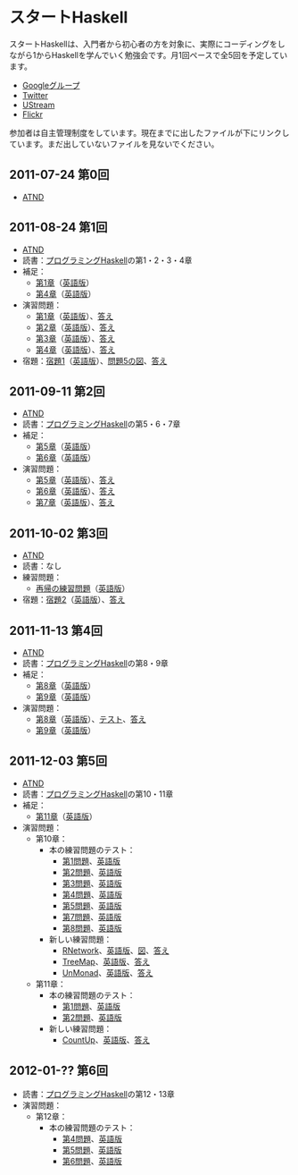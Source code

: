 スタートHaskell
===============

スタートHaskellは、入門者から初心者の方を対象に、実際にコーディングをしながら1からHaskellを学んでいく勉強会です。月1回ペースで全5回を予定しています。

* [Googleグループ](https://groups.google.com/group/start-haskell?hl=ja)
* [Twitter](http://twitter.com/#!/start_haskell)
* [UStream](http://www.ustream.tv/channel/start-haskell)
* [Flickr](http://www.flickr.com/groups/start_haskell/)

参加者は自主管理制度をしています。現在までに出したファイルが下にリンクしています。まだ出していないファイルを見ないでください。

2011-07-24 第0回
----------------

* [ATND](http://atnd.org/events/17468)

2011-08-24 第1回
----------------

* [ATND](http://atnd.org/events/18538)
* 読書：[プログラミングHaskell](http://www.amazon.co.jp/gp/product/4274067815/)の第1・2・3・4章
* 補足：
    * [第1章](https://github.com/yuzutechnology/Community-StartHaskell2011/blob/master/book/supplements/Chapter01-ja.md)（[英語版](https://github.com/yuzutechnology/Community-StartHaskell2011/blob/master/book/supplements/Chapter01-en.md)）
    * [第4章](https://github.com/yuzutechnology/Community-StartHaskell2011/blob/master/book/supplements/Chapter04-ja.md)（[英語版](https://github.com/yuzutechnology/Community-StartHaskell2011/blob/master/book/supplements/Chapter04-en.md)）
* 演習問題：
    * [第1章](https://github.com/yuzutechnology/Community-StartHaskell2011/blob/master/exercises/chapter01/Chapter01-ja.md)（[英語版](https://github.com/yuzutechnology/Community-StartHaskell2011/blob/master/exercises/chapter01/Chapter01-en.md)）、[答え](https://github.com/yuzutechnology/Community-StartHaskell2011/tree/master/exercises/chapter01/solutions)
    * [第2章](https://github.com/yuzutechnology/Community-StartHaskell2011/blob/master/exercises/chapter02/Chapter02-ja.md)（[英語版](https://github.com/yuzutechnology/Community-StartHaskell2011/blob/master/exercises/chapter02/Chapter02-en.md)）、[答え](https://github.com/yuzutechnology/Community-StartHaskell2011/tree/master/exercises/chapter02/solutions)
    * [第3章](https://github.com/yuzutechnology/Community-StartHaskell2011/blob/master/exercises/chapter03/Chapter03-ja.md)（[英語版](https://github.com/yuzutechnology/Community-StartHaskell2011/blob/master/exercises/chapter03/Chapter03-en.md)）、[答え](https://github.com/yuzutechnology/Community-StartHaskell2011/tree/master/exercises/chapter03/solutions)
    * [第4章](https://github.com/yuzutechnology/Community-StartHaskell2011/blob/master/exercises/chapter04/Chapter04-ja.md)（[英語版](https://github.com/yuzutechnology/Community-StartHaskell2011/blob/master/exercises/chapter04/Chapter04-en.md)）、[答え](https://github.com/yuzutechnology/Community-StartHaskell2011/tree/master/exercises/chapter04/solutions)
* 宿題：[宿題1](https://github.com/yuzutechnology/Community-StartHaskell2011/blob/master/homework/homework01/Homework01-ja.md)（[英語版](https://github.com/yuzutechnology/Community-StartHaskell2011/blob/master/homework/homework01/Homework01-en.md)）、[問題5の図](https://github.com/yuzutechnology/Community-StartHaskell2011/blob/master/homework/homework01/Exercise05.png)、[答え](https://github.com/yuzutechnology/Community-StartHaskell2011/tree/master/homework/homework01/solutions)

2011-09-11 第2回
----------------

* [ATND](http://atnd.org/events/19581)
* 読書：[プログラミングHaskell](http://www.amazon.co.jp/gp/product/4274067815/)の第5・6・7章
* 補足：
    * [第5章](https://github.com/yuzutechnology/Community-StartHaskell2011/blob/master/book/supplements/Chapter05-ja.md)（[英語版](https://github.com/yuzutechnology/Community-StartHaskell2011/blob/master/book/supplements/Chapter05-en.md)）
    * [第6章](https://github.com/yuzutechnology/Community-StartHaskell2011/blob/master/book/supplements/Chapter06-ja.md)（[英語版](https://github.com/yuzutechnology/Community-StartHaskell2011/blob/master/book/supplements/Chapter06-en.md)）
* 演習問題：
    * [第5章](https://github.com/yuzutechnology/Community-StartHaskell2011/blob/master/exercises/chapter05/Chapter05-ja.md)（[英語版](https://github.com/yuzutechnology/Community-StartHaskell2011/blob/master/exercises/chapter05/Chapter05-en.md)）、[答え](https://github.com/yuzutechnology/Community-StartHaskell2011/tree/master/exercises/chapter05/solutions)
    * [第6章](https://github.com/yuzutechnology/Community-StartHaskell2011/blob/master/exercises/chapter06/Chapter06-ja.md)（[英語版](https://github.com/yuzutechnology/Community-StartHaskell2011/blob/master/exercises/chapter06/Chapter06-en.md)）、[答え](https://github.com/yuzutechnology/Community-StartHaskell2011/tree/master/exercises/chapter06/solutions)
    * [第7章](https://github.com/yuzutechnology/Community-StartHaskell2011/blob/master/exercises/chapter07/Chapter07-ja.md)（[英語版](https://github.com/yuzutechnology/Community-StartHaskell2011/blob/master/exercises/chapter07/Chapter07-en.md)）、[答え](https://github.com/yuzutechnology/Community-StartHaskell2011/tree/master/exercises/chapter07/solutions)

2011-10-02 第3回
----------------

* [ATND](http://atnd.org/events/20095)
* 読書：なし
* 練習問題：
    * [再帰の練習問題](https://github.com/yuzutechnology/Community-StartHaskell2011/blob/master/exercises/recursion/recursion-ja.lhs)（[英語版](https://github.com/yuzutechnology/Community-StartHaskell2011/blob/master/exercises/recursion/recursion-en.lhs)）
* 宿題：[宿題2](https://github.com/yuzutechnology/Community-StartHaskell2011/blob/master/homework/homework02/Homework02-ja.md)（[英語版](https://github.com/yuzutechnology/Community-StartHaskell2011/blob/master/homework/homework02/Homework02-en.md)）、[答え](https://github.com/yuzutechnology/Community-StartHaskell2011/tree/master/homework/homework02/solutions)

2011-11-13 第4回
----------------

* [ATND](http://atnd.org/events/20992)
* 読書：[プログラミングHaskell](http://www.amazon.co.jp/gp/product/4274067815/)の第8・9章
* 補足：
    * [第8章](https://github.com/yuzutechnology/Community-StartHaskell2011/blob/master/book/supplements/Chapter08-ja.md)（[英語版](https://github.com/yuzutechnology/Community-StartHaskell2011/blob/master/book/supplements/Chapter08-en.md)）
    * [第9章](https://github.com/yuzutechnology/Community-StartHaskell2011/blob/master/book/supplements/Chapter09-ja.md)（[英語版](https://github.com/yuzutechnology/Community-StartHaskell2011/blob/master/book/supplements/Chapter09-en.md)）
* 演習問題：
    * [第8章](https://github.com/yuzutechnology/Community-StartHaskell2011/blob/master/exercises/chapter08/Chapter08-ja.md)（[英語版](https://github.com/yuzutechnology/Community-StartHaskell2011/blob/master/exercises/chapter08/Chapter08-en.md)）、[テスト](https://github.com/yuzutechnology/Community-StartHaskell2011/blob/master/exercises/chapter08/tests)、[答え](https://github.com/yuzutechnology/Community-StartHaskell2011/tree/master/exercises/chapter08/solutions)
    * [第9章](https://github.com/yuzutechnology/Community-StartHaskell2011/blob/master/exercises/chapter09/Chapter09-ja.md)（[英語版](https://github.com/yuzutechnology/Community-StartHaskell2011/blob/master/exercises/chapter09/Chapter09-en.md)）

2011-12-03 第5回
----------------

* [ATND](http://atnd.org/events/22289)
* 読書：[プログラミングHaskell](http://www.amazon.co.jp/gp/product/4274067815/)の第10・11章
* 補足：
    * [第11章](https://github.com/yuzutechnology/Community-StartHaskell2011/blob/master/book/supplements/Chapter11-ja.md)（[英語版](https://github.com/yuzutechnology/Community-StartHaskell2011/blob/master/book/supplements/Chapter11-en.md)）
* 演習問題：
    * 第10章：
        * 本の練習問題のテスト：
            * [第1問題](https://github.com/yuzutechnology/Community-StartHaskell2011/blob/master/exercises/chapter10/book/Exercise01-ja.lhs)、[英語版](https://github.com/yuzutechnology/Community-StartHaskell2011/blob/master/exercises/chapter10/book/Exercise01-en.lhs)
            * [第2問題](https://github.com/yuzutechnology/Community-StartHaskell2011/blob/master/exercises/chapter10/book/Exercise02-ja.lhs)、[英語版](https://github.com/yuzutechnology/Community-StartHaskell2011/blob/master/exercises/chapter10/book/Exercise02-en.lhs)
            * [第3問題](https://github.com/yuzutechnology/Community-StartHaskell2011/blob/master/exercises/chapter10/book/Exercise03-ja.lhs)、[英語版](https://github.com/yuzutechnology/Community-StartHaskell2011/blob/master/exercises/chapter10/book/Exercise03-en.lhs)
            * [第4問題](https://github.com/yuzutechnology/Community-StartHaskell2011/blob/master/exercises/chapter10/book/Exercise04-ja.lhs)、[英語版](https://github.com/yuzutechnology/Community-StartHaskell2011/blob/master/exercises/chapter10/book/Exercise04-en.lhs)
            * [第5問題](https://github.com/yuzutechnology/Community-StartHaskell2011/blob/master/exercises/chapter10/book/Exercise05-ja.lhs)、[英語版](https://github.com/yuzutechnology/Community-StartHaskell2011/blob/master/exercises/chapter10/book/Exercise05-en.lhs)
            * [第7問題](https://github.com/yuzutechnology/Community-StartHaskell2011/blob/master/exercises/chapter10/book/Exercise07-ja.lhs)、[英語版](https://github.com/yuzutechnology/Community-StartHaskell2011/blob/master/exercises/chapter10/book/Exercise07-en.lhs)
            * [第8問題](https://github.com/yuzutechnology/Community-StartHaskell2011/blob/master/exercises/chapter10/book/Exercise08-ja.lhs)、[英語版](https://github.com/yuzutechnology/Community-StartHaskell2011/blob/master/exercises/chapter10/book/Exercise08-en.lhs)
        * 新しい練習問題：
            * [RNetwork](https://github.com/yuzutechnology/Community-StartHaskell2011/blob/master/exercises/chapter10/RNetwork-ja.lhs)、[英語版](https://github.com/yuzutechnology/Community-StartHaskell2011/blob/master/exercises/chapter10/RNetwork-en.lhs)、[図](https://github.com/yuzutechnology/Community-StartHaskell2011/blob/master/exercises/chapter10/RNetwork.png)、[答え](https://github.com/yuzutechnology/Community-StartHaskell2011/blob/master/exercises/chapter10/solutions/RNetwork-tcard.lhs)
            * [TreeMap](https://github.com/yuzutechnology/Community-StartHaskell2011/blob/master/exercises/chapter10/TreeMap-ja.lhs)、[英語版](https://github.com/yuzutechnology/Community-StartHaskell2011/blob/master/exercises/chapter10/TreeMap-en.lhs)、[答え](https://github.com/yuzutechnology/Community-StartHaskell2011/blob/master/exercises/chapter10/solutions/TreeMap-tcard.lhs)
            * [UnMonad](https://github.com/yuzutechnology/Community-StartHaskell2011/blob/master/exercises/chapter10/UnMonad-ja.lhs)、[英語版](https://github.com/yuzutechnology/Community-StartHaskell2011/blob/master/exercises/chapter10/UnMonad-en.lhs)、[答え](https://github.com/yuzutechnology/Community-StartHaskell2011/blob/master/exercises/chapter10/solutions/UnMonad-tcard.lhs)
    * 第11章：
        * 本の練習問題のテスト：
            * [第1問題](https://github.com/yuzutechnology/Community-StartHaskell2011/blob/master/exercises/chapter11/book/Exercise01-ja.lhs)、[英語版](https://github.com/yuzutechnology/Community-StartHaskell2011/blob/master/exercises/chapter11/book/Exercise01-en.lhs)
            * [第2問題](https://github.com/yuzutechnology/Community-StartHaskell2011/blob/master/exercises/chapter11/book/Exercise02-ja.lhs)、[英語版](https://github.com/yuzutechnology/Community-StartHaskell2011/blob/master/exercises/chapter11/book/Exercise02-en.lhs)
        * 新しい練習問題：
            * [CountUp](https://github.com/yuzutechnology/Community-StartHaskell2011/blob/master/exercises/chapter11/CountUp-ja.lhs)、[英語版](https://github.com/yuzutechnology/Community-StartHaskell2011/blob/master/exercises/chapter11/CountUp-en.lhs)、[答え](https://github.com/yuzutechnology/Community-StartHaskell2011/blob/master/exercises/chapter11/solutions/CountUp-tcard.lhs)

2012-01-?? 第6回
----------------

* 読書：[プログラミングHaskell](http://www.amazon.co.jp/gp/product/4274067815/)の第12・13章
* 演習問題：
    * 第12章：
        * 本の練習問題のテスト：
            * [第4問題](https://github.com/yuzutechnology/Community-StartHaskell2011/blob/master/exercises/chapter12/book/Exercise04-ja.lhs)、[英語版](https://github.com/yuzutechnology/Community-StartHaskell2011/blob/master/exercises/chapter12/book/Exercise04-en.lhs)
            * [第5問題](https://github.com/yuzutechnology/Community-StartHaskell2011/blob/master/exercises/chapter12/book/Exercise05-ja.lhs)、[英語版](https://github.com/yuzutechnology/Community-StartHaskell2011/blob/master/exercises/chapter12/book/Exercise05-en.lhs)
            * [第6問題](https://github.com/yuzutechnology/Community-StartHaskell2011/blob/master/exercises/chapter12/book/Exercise06-ja.lhs)、[英語版](https://github.com/yuzutechnology/Community-StartHaskell2011/blob/master/exercises/chapter12/book/Exercise06-en.lhs)
